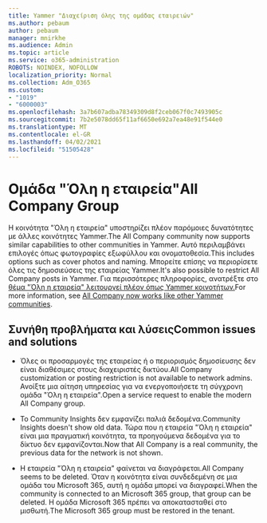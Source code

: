 ```yaml
---
title: Yammer "Διαχείριση όλης της ομάδας εταιρειών"
ms.author: pebaum
author: pebaum
manager: mnirkhe
ms.audience: Admin
ms.topic: article
ms.service: o365-administration
ROBOTS: NOINDEX, NOFOLLOW
localization_priority: Normal
ms.collection: Adm_O365
ms.custom:
- "1019"
- "6000003"
ms.openlocfilehash: 3a7b607adba78349309d8f2ceb067f0c7493905c
ms.sourcegitcommit: 7b2e5078dd65f11af6650e692a7ea48e91f544e0
ms.translationtype: MT
ms.contentlocale: el-GR
ms.lasthandoff: 04/02/2021
ms.locfileid: "51505428"
---
```

# <a name="all-company-group"></a><span data-ttu-id="96c45-102">Ομάδα "Όλη η εταιρεία"</span><span class="sxs-lookup"><span data-stu-id="96c45-102">All Company Group</span></span>

<span data-ttu-id="96c45-103">Η κοινότητα "Όλη η εταιρεία" υποστηρίζει πλέον παρόμοιες δυνατότητες με άλλες κοινότητες Yammer.</span><span class="sxs-lookup"><span data-stu-id="96c45-103">The All Company community now supports similar capabilities to other communities in Yammer.</span></span> <span data-ttu-id="96c45-104">Αυτό περιλαμβάνει επιλογές όπως φωτογραφίες εξωφύλλου και ονοματοθεσία.</span><span class="sxs-lookup"><span data-stu-id="96c45-104">This includes options such as cover photos and naming.</span></span> <span data-ttu-id="96c45-105">Μπορείτε επίσης να περιορίσετε όλες τις δημοσιεύσεις της εταιρείας Yammer.</span><span class="sxs-lookup"><span data-stu-id="96c45-105">It's also possible to restrict All Company posts in Yammer.</span></span> <span data-ttu-id="96c45-106">Για περισσότερες πληροφορίες, ανατρέξτε στο [θέμα "Όλη η εταιρεία" λειτουργεί πλέον όπως Yammer κοινοτήτων.](https://docs.microsoft.com/yammer/manage-yammer-groups/yammer-all-company-yammer-community)</span><span class="sxs-lookup"><span data-stu-id="96c45-106">For more information, see [All Company now works like other Yammer communities](https://docs.microsoft.com/yammer/manage-yammer-groups/yammer-all-company-yammer-community).</span></span>

## <a name="common-issues-and-solutions"></a><span data-ttu-id="96c45-107">Συνήθη προβλήματα και λύσεις</span><span class="sxs-lookup"><span data-stu-id="96c45-107">Common issues and solutions</span></span>

- <span data-ttu-id="96c45-108">Όλες οι προσαρμογές της εταιρείας ή ο περιορισμός δημοσίευσης δεν είναι διαθέσιμες στους διαχειριστές δικτύου.</span><span class="sxs-lookup"><span data-stu-id="96c45-108">All Company customization or posting restriction is not available to network admins.</span></span> <span data-ttu-id="96c45-109">Ανοίξτε μια αίτηση υπηρεσίας για να ενεργοποιήσετε τη σύγχρονη ομάδα "Όλη η εταιρεία".</span><span class="sxs-lookup"><span data-stu-id="96c45-109">Open a service request to enable the modern All Company group.</span></span>

- <span data-ttu-id="96c45-110">Το Community Insights δεν εμφανίζει παλιά δεδομένα.</span><span class="sxs-lookup"><span data-stu-id="96c45-110">Community Insights doesn't show old data.</span></span> <span data-ttu-id="96c45-111">Τώρα που η εταιρεία "Όλη η εταιρεία" είναι μια πραγματική κοινότητα, τα προηγούμενα δεδομένα για το δίκτυο δεν εμφανίζονται.</span><span class="sxs-lookup"><span data-stu-id="96c45-111">Now that All Company is a real community, the previous data for the network is not shown.</span></span>

- <span data-ttu-id="96c45-112">Η εταιρεία "Όλη η εταιρεία" φαίνεται να διαγράφεται.</span><span class="sxs-lookup"><span data-stu-id="96c45-112">All Company seems to be deleted.</span></span> <span data-ttu-id="96c45-113">Όταν η κοινότητα είναι συνδεδεμένη σε μια ομάδα του Microsoft 365, αυτή η ομάδα μπορεί να διαγραφεί.</span><span class="sxs-lookup"><span data-stu-id="96c45-113">When the community is connected to an Microsoft 365 group, that group can be deleted.</span></span> <span data-ttu-id="96c45-114">Η ομάδα Microsoft 365 πρέπει να αποκατασταθεί στο μισθωτή.</span><span class="sxs-lookup"><span data-stu-id="96c45-114">The Microsoft 365 group must be restored in the tenant.</span></span>

